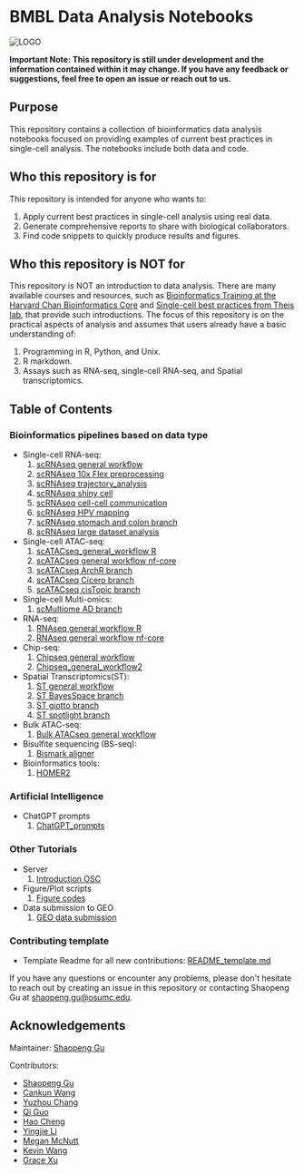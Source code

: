# BMBL Data Analysis Notebooks

![LOGO](https://cpb-us-w2.wpmucdn.com/u.osu.edu/dist/0/72768/files/2020/07/bmbl_logo1-300x124.png)

**Important Note: This repository is still under development and the information contained within it may change. If you have any feedback or suggestions, feel free to open an issue or reach out to us.**

## Purpose

This repository contains a collection of bioinformatics data analysis notebooks focused on providing examples of current best practices in single-cell analysis. The notebooks include both data and code.

## Who this repository is for

This repository is intended for anyone who wants to:

1. Apply current best practices in single-cell analysis using real data.
2. Generate comprehensive reports to share with biological collaborators.
3. Find code snippets to quickly produce results and figures.

## Who this repository is NOT for

This repository is NOT an introduction to data analysis. There are many available courses and resources, such as [Bioinformatics Training at the Harvard Chan Bioinformatics Core](https://hbctraining.github.io/main/) and [Single-cell best practices from Theis lab](https://www.sc-best-practices.org/preamble.html), that provide such introductions. The focus of this repository is on the practical aspects of analysis and assumes that users already have a basic understanding of:

1. Programming in R, Python, and Unix.
2. R markdown.
3. Assays such as RNA-seq, single-cell RNA-seq, and Spatial transcriptomics.

## Table of Contents
### Bioinformatics pipelines based on data type

- Single-cell RNA-seq:
  1. [scRNAseq general workflow](https://github.com/OSU-BMBL/BMBL-analysis-notebooks/tree/master/scRNAseq_general_workflow)
  2. [scRNAseq 10x Flex preprocessing](https://github.com/OSU-BMBL/BMBL-analysis-notebooks/tree/master/scRNAseq_10x_Flex_preprocessing)
  3. [scRNAseq trajectory_analysis](https://github.com/OSU-BMBL/BMBL-analysis-notebooks/tree/master/scRNAseq_trajectory_Slingshot)
  4. [scRNAseq shiny cell](https://github.com/OSU-BMBL/BMBL-analysis-notebooks/tree/master/scRNAseq_ShinyCell_portal)
  5. [scRNAseq cell-cell communication](https://github.com/OSU-BMBL/BMBL-analysis-notebooks/tree/master/scRNAseq_CellCellCommunication_branch)
  6. [scRNAseq HPV mapping](https://github.com/OSU-BMBL/BMBL-analysis-notebooks/tree/master/scRNAseq_HPV_branch)
  7. [scRNAseq stomach and colon branch](https://github.com/OSU-BMBL/BMBL-analysis-notebooks/tree/master/scRNAseq_stomach_branch)
  8. [scRNAseq large dataset analysis](https://github.com/OSU-BMBL/BMBL-analysis-notebooks/tree/master/sc_LargeData_Sketch-based_Analysis)
- Single-cell ATAC-seq:
  1. [scATACseq_general_workflow R](https://github.com/OSU-BMBL/BMBL-analysis-notebooks/tree/master/scATACseq_general_workflow)
  2. [scATACseq general workflow nf-core](https://github.com/OSU-BMBL/BMBL-analysis-notebooks/tree/master/ATAC-seq_preprocessing)
  3. [scATACseq ArchR branch](https://github.com/OSU-BMBL/BMBL-analysis-notebooks/tree/master/scATACseq_ArchR_branch)
  4. [scATACseq Cicero branch](https://github.com/OSU-BMBL/BMBL-analysis-notebooks/tree/master/scATACseq_cicero_branch)
  5. [scATACseq cisTopic branch](https://github.com/OSU-BMBL/BMBL-analysis-notebooks/tree/master/scATACseq_cisTopic_branch)
- Single-cell Multi-omics:
  1. [scMultiome AD branch](https://github.com/OSU-BMBL/BMBL-analysis-notebooks/tree/master/scMultiome_AD_branch)
- RNA-seq:
  1. [RNAseq general workflow R](https://github.com/OSU-BMBL/BMBL-analysis-notebooks/tree/master/RNAseq_workflow)
  2. [RNAseq general workflow nf-core](https://github.com/OSU-BMBL/BMBL-analysis-notebooks/tree/master/RNAseq_general_workflow_nfcore)
- Chip-seq:
  1. [Chipseq general workflow](https://github.com/OSU-BMBL/BMBL-analysis-notebooks/tree/master/ChipSeq_general_workflow)
  2. [Chipseq_general_workflow2](https://github.com/OSU-BMBL/BMBL-analysis-notebooks/tree/master/Chipseq_general_workflow2)
- Spatial Transcriptomics(ST):
  1. [ST general workflow](https://github.com/OSU-BMBL/BMBL-analysis-notebooks/tree/master/ST_general_workflow)
  2. [ST BayesSpace branch](https://github.com/OSU-BMBL/BMBL-analysis-notebooks/tree/master/ST_BayesSpace_branch)
  3. [ST giotto branch](https://github.com/OSU-BMBL/BMBL-analysis-notebooks/tree/master/ST_giotto_branch)
  4. [ST spotlight branch](https://github.com/OSU-BMBL/BMBL-analysis-notebooks/tree/master/ST_spotlight_branch)
- Bulk ATAC-seq:
  1. [Bulk ATACseq general workflow](https://github.com/OSU-BMBL/BMBL-analysis-notebooks/tree/master/Bulk_ATAC_general_workflow)
- Bisulfite sequencing (BS-seq):
  1. [Bismark aligner](https://github.com/OSU-BMBL/BMBL-analysis-notebooks/tree/master/BS-seq_Bismark_Aligner)
- Bioinformatics tools:
  1. [HOMER2](https://github.com/OSU-BMBL/BMBL-analysis-notebooks/tree/master/HOMER)
### Artificial Intelligence
- ChatGPT prompts
  1. [ChatGPT_prompts](https://github.com/OSU-BMBL/BMBL-analysis-notebooks/tree/master/ChatGPT_prompts)
### Other Tutorials
- Server
  1. [Introduction OSC](https://github.com/OSU-BMBL/BMBL-analysis-notebooks/tree/master/Introduction_OSC)
- Figure/Plot scripts
  1. [Figure codes](https://github.com/OSU-BMBL/BMBL-analysis-notebooks/tree/master/figure_code)
- Data submission to GEO
  1. [GEO data submission](./GEO_data_submission)

### Contributing template

- Template Readme for all new contributions: [README_template.md](./README_template.md)


If you have any questions or encounter any problems, please don't hesitate to reach out by creating an issue in this repository or contacting Shaopeng Gu at shaopeng.gu@osumc.edu.

## Acknowledgements

Maintainer: [Shaopeng Gu](https://github.com/ashinandjay)

Contributors:

- [Shaopeng Gu](https://github.com/ashinandjay)
- [Cankun Wang](https://github.com/Wang-Cankun)
- [Yuzhou Chang](https://github.com/BMEngineeR)
- [Qi Guo](https://github.com/1QiGuo)
- [Hao Cheng](https://github.com/chthub)
- [Yingjie Li](https://github.com/Rockiki)
- [Megan McNutt](https://github.com/meganmcnutt)
- [Kevin Wang](https://github.com/kevinwang23)
- [Grace Xu](https://github.com/gracexu27)
